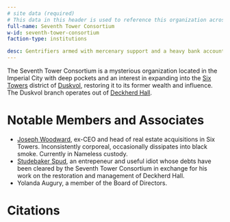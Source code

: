 ```yaml
---
# site data (required)
# This data in this header is used to reference this organization across the entire website. 
full-name: Seventh Tower Consortium
w-id: seventh-tower-consortium
faction-type: institutions

desc: Gentrifiers armed with mercenary support and a heavy bank account. Trying to salvage its reputation in Duskvol after a major embarrassment by the Nameless.
---
```


The Seventh Tower Consortium is a mysterious organization located in the Imperial City with deep pockets and an interest in expanding into the [Six Towers](six-towers) district of [Duskvol](duskvol), restoring it to its former wealth and influence. The Duskvol branch operates out of [Deckherd Hall](six-towers#deckherd-hall).

# Notable Members and Associates

* [Joseph Woodward](npcs#joseph-woodward), ex-CEO and head of real estate acquisitions in Six Towers. Inconsistently corporeal, occasionally dissipates into black smoke. Currently in Nameless custody.
* [Studebaker Spud](npcs#studebaker-spud), an entrepeneur and useful idiot whose debts have been cleared by the Seventh Tower Consortium in exchange for his work on the restoration and management of Deckherd Hall.
* Yolanda Augury, a member of the Board of Directors.

# Citations
